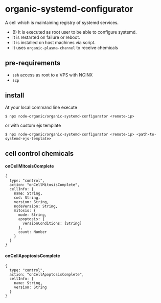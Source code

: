 # organic-systemd-configurator

A cell which is maintaining registry of systemd services.

* (!) It is executed as root user to be able to configure systemd. 
* It is restarted on failure or reboot.
* It is installed on host machines via script.
* It uses `organic-plasma-channel` to receive chemicals

## pre-requirements

* `ssh` access as root to a VPS with NGINX
* `scp`

## install

At your local command line execute

```
$ npx node-organic/organic-systemd-configurator <remote-ip>
```

or with custom ejs template

```
$ npx node-organic/organic-systemd-configurator <remote-ip> <path-to-systemd-ejs-template>
```

## cell control chemicals

#### onCellMitosisComplete

```
{
  type: "control",
  action: "onCellMitosisComplete",
  cellInfo: {
    name: String,
    cwd: String,
    version: String,
    nodeVersion: String,
    mitosis: {
      mode: String,
      apoptosis: {
        versionConditions: [String]
      },
      count: Number
    }
  }
}
```

#### onCellApoptosisComplete

```
{
  type: "control",
  action: "onCellApoptosisComplete",
  cellInfo: {
    name: String,
    version: String
  }
}
```

